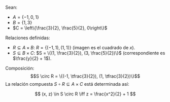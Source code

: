 Sean:  
- $A = \{-1, 0, 1\}$  
- $B = \{1, 3\}$  
- $C = \left\{\frac{3}{2}, \frac{5}{2}, 0\right\}$  

Relaciones definidas:  
- $R \subseteq A \times B$: $R = \{(-1, 1), (1, 1)\}$ (imagen es el cuadrado de $x$).  
- $S \subseteq B \times C$: $S = \{(1, \frac{3}{2}), (3, \frac{5}{2})\}$ (correspondiente es $\frac{y}{2} + 1$).  

Composición:  
$$S \circ R = \{(-1, \tfrac{3}{2}), (1, \tfrac{3}{2})\}$$
La relación compuesta $S \circ R \subseteq A \times C$ está determinada así:

$$
(x, z) \in S \circ R \iff z = \frac{x^2}{2} + 1
$$
